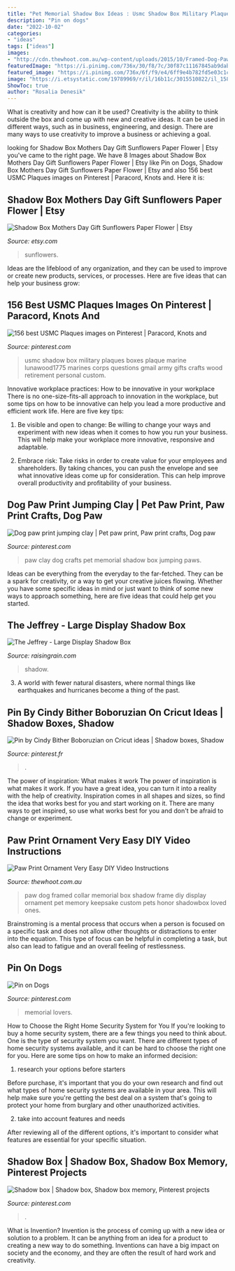 ```yaml
---
title: "Pet Memorial Shadow Box Ideas : Usmc Shadow Box Military Plaques Boxes Plaque Marine Lunawood1775 Marines Corps Questions Gmail Army Gifts Crafts Wood Retirement Personal Custom"
description: "Pin on dogs"
date: "2022-10-02"
categories:
- "ideas"
tags: ["ideas"]
images:
- "http://cdn.thewhoot.com.au/wp-content/uploads/2015/10/Framed-Dog-Paw-Print--550x919.jpg"
featuredImage: "https://i.pinimg.com/736x/30/f8/7c/30f87c11167845ab9dabebc7d2458eb6--usmc-shadow-box-marines-marine-mom.jpg"
featured_image: "https://i.pinimg.com/736x/6f/f9/e4/6ff9e4b782fd5e03c1c96598e31e5e79.jpg"
image: "https://i.etsystatic.com/19789969/r/il/16b11c/3015510822/il_1588xN.3015510822_2gx8.jpg"
ShowToc: true
author: "Rosalia Denesik"
---
```



What is creativity and how can it be used?
Creativity is the ability to think outside the box and come up with new and creative ideas. It can be used in different ways, such as in business, engineering, and design. There are many ways to use creativity to improve a business or achieving a goal.

	

		
looking for Shadow Box Mothers Day Gift Sunflowers Paper Flower | Etsy you've came to the right page. We have 8 Images about Shadow Box Mothers Day Gift Sunflowers Paper Flower | Etsy like Pin on Dogs, Shadow Box Mothers Day Gift Sunflowers Paper Flower | Etsy and also 156 best USMC Plaques images on Pinterest | Paracord, Knots and. Here it is:
		
    
## Shadow Box Mothers Day Gift Sunflowers Paper Flower | Etsy

<img loading=lazy src="https://i.etsystatic.com/19789969/r/il/16b11c/3015510822/il_1588xN.3015510822_2gx8.jpg" onerror="this.onerror=null;this.src='https://tse4.mm.bing.net/th?id=OIP.uFbDqR9F0IT1zRwtLelAxAHaJ3&amp;pid=15.1';" alt="Shadow Box Mothers Day Gift Sunflowers Paper Flower | Etsy">

_Source: etsy.com_

>sunflowers. 

	

Ideas are the lifeblood of any organization, and they can be used to improve or create new products, services, or processes. Here are five ideas that can help your business grow:

    
## 156 Best USMC Plaques Images On Pinterest | Paracord, Knots And

<img loading=lazy src="https://i.pinimg.com/736x/30/f8/7c/30f87c11167845ab9dabebc7d2458eb6--usmc-shadow-box-marines-marine-mom.jpg" onerror="this.onerror=null;this.src='https://tse1.mm.bing.net/th?id=OIP.Vz5x7_YiMjcUwlV2Zjn09QHaI0&amp;pid=15.1';" alt="156 best USMC Plaques images on Pinterest | Paracord, Knots and">

_Source: pinterest.com_

>usmc shadow box military plaques boxes plaque marine lunawood1775 marines corps questions gmail army gifts crafts wood retirement personal custom. 

	

Innovative workplace practices: How to be innovative in your workplace
There is no one-size-fits-all approach to innovation in the workplace, but some tips on how to be innovative can help you lead a more productive and efficient work life. Here are five key tips:
1. Be visible and open to change: Be willing to change your ways and experiment with new ideas when it comes to how you run your business. This will help make your workplace more innovative, responsive and adaptable.

2. Embrace risk: Take risks in order to create value for your employees and shareholders. By taking chances, you can push the envelope and see what innovative ideas come up for consideration. This can help improve overall productivity and profitability of your business.


    
## Dog Paw Print Jumping Clay | Pet Paw Print, Paw Print Crafts, Dog Paw

<img loading=lazy src="https://i.pinimg.com/originals/c4/ff/48/c4ff4837ef934c1b4878b06c99682cb7.jpg" onerror="this.onerror=null;this.src='https://tse1.mm.bing.net/th?id=OIP.ayJ8_GLQQrq_lMEV91IyXQHaJ4&amp;pid=15.1';" alt="Dog paw print jumping clay | Pet paw print, Paw print crafts, Dog paw">

_Source: pinterest.com_

>paw clay dog crafts pet memorial shadow box jumping paws. 

	

Ideas can be everything from the everyday to the far-fetched. They can be a spark for creativity, or a way to get your creative juices flowing. Whether you have some specific ideas in mind or just want to think of some new ways to approach something, here are five ideas that could help get you started.

    
## The Jeffrey - Large Display Shadow Box

<img loading=lazy src="http://www.raisingrain.com/uploads/2/1/2/9/21291404/s276376470948382617_p394_i4_w2560.jpeg" onerror="this.onerror=null;this.src='https://tse4.mm.bing.net/th?id=OIP.7ZCORhPiC9n_WrDp3EykPwHaE8&amp;pid=15.1';" alt="The Jeffrey - Large Display Shadow Box">

_Source: raisingrain.com_

>shadow. 

	

3. A world with fewer natural disasters, where normal things like earthquakes and hurricanes become a thing of the past. 

    
## Pin By Cindy Bither Boboruzian On Cricut Ideas | Shadow Boxes, Shadow

<img loading=lazy src="https://i.pinimg.com/736x/6f/f9/e4/6ff9e4b782fd5e03c1c96598e31e5e79.jpg" onerror="this.onerror=null;this.src='https://tse3.mm.bing.net/th?id=OIP.pPiOqQWHlahW6Eew-OiuoQHaJ4&amp;pid=15.1';" alt="Pin by Cindy Bither Boboruzian on Cricut ideas | Shadow boxes, Shadow">

_Source: pinterest.fr_

>. 

	

The power of inspiration: What makes it work
The power of inspiration is what makes it work. If you have a great idea, you can turn it into a reality with the help of creativity. Inspiration comes in all shapes and sizes, so find the idea that works best for you and start working on it. There are many ways to get inspired, so use what works best for you and don't be afraid to change or experiment.

    
## Paw Print Ornament Very Easy DIY Video Instructions

<img loading=lazy src="http://cdn.thewhoot.com.au/wp-content/uploads/2015/10/Framed-Dog-Paw-Print--550x919.jpg" onerror="this.onerror=null;this.src='https://tse4.mm.bing.net/th?id=OIP.6BxEUsXcFJVmhFfPAFKtRQHaMY&amp;pid=15.1';" alt="Paw Print Ornament Very Easy DIY Video Instructions">

_Source: thewhoot.com.au_

>paw dog framed collar memorial box shadow frame diy display ornament pet memory keepsake custom pets honor shadowbox loved ones. 

	

Brainstroming is a mental process that occurs when a person is focused on a specific task and does not allow other thoughts or distractions to enter into the equation. This type of focus can be helpful in completing a task, but also can lead to fatigue and an overall feeling of restlessness.

    
## Pin On Dogs

<img loading=lazy src="https://i.pinimg.com/736x/2b/12/60/2b1260d263220b43a3b1317e8236af0f.jpg" onerror="this.onerror=null;this.src='https://tse2.mm.bing.net/th?id=OIP.NpEu7qcrvYCfwipPcC4bqAHaHa&amp;pid=15.1';" alt="Pin on Dogs">

_Source: pinterest.com_

>memorial lovers. 

	

How to Choose the Right Home Security System for You
If you're looking to buy a home security system, there are a few things you need to think about. One is the type of security system you want. There are different types of home security systems available, and it can be hard to choose the right one for you. Here are some tips on how to make an informed decision: 
1. research your options before starters

Before purchase, it's important that you do your own research and find out what types of home security systems are available in your area. This will help make sure you're getting the best deal on a system that's going to protect your home from burglary and other unauthorized activities. 

2. take into account features and needs

After reviewing all of the different options, it's important to consider what features are essential for your specific situation.

    
## Shadow Box | Shadow Box, Shadow Box Memory, Pinterest Projects

<img loading=lazy src="https://i.pinimg.com/736x/78/88/19/78881966b9f82dd2df59536a45c1bd49--pinterest-projects-shadow-box.jpg" onerror="this.onerror=null;this.src='https://tse1.mm.bing.net/th?id=OIP.vLDUPiwpcSQfGW2ACUHzhwHaJ3&amp;pid=15.1';" alt="Shadow box | Shadow box, Shadow box memory, Pinterest projects">

_Source: pinterest.com_

>. 

	

What is Invention?
Invention is the process of coming up with a new idea or solution to a problem. It can be anything from an idea for a product to creating a new way to do something. Inventions can have a big impact on society and the economy, and they are often the result of hard work and creativity.

